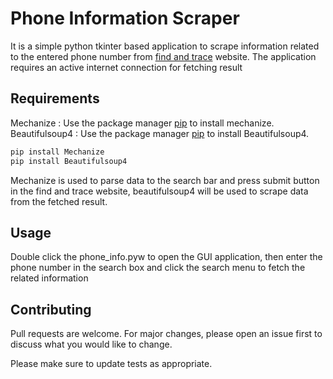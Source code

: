 # Phone Information Scraper

It is a simple python tkinter based application to scrape information related to the entered phone number from [find and trace](https://www.findandtrace.com/trace-mobile-number-location) website. The application requires an active internet connection for fetching result

## Requirements

Mechanize : Use the package manager [pip](https://pip.pypa.io/en/stable/) to install mechanize.
Beautifulsoup4 : Use the package manager [pip](https://pip.pypa.io/en/stable/) to install Beautifulsoup4.

```bash
pip install Mechanize
pip install Beautifulsoup4
```

Mechanize is used to parse data to the search bar and press submit button in the find and trace website, beautifulsoup4 will be used to scrape data from the fetched result.

## Usage

Double click the phone_info.pyw to open the GUI application, then enter the phone number in the search box and click the search menu to fetch the related information


## Contributing
Pull requests are welcome. For major changes, please open an issue first to discuss what you would like to change.

Please make sure to update tests as appropriate.